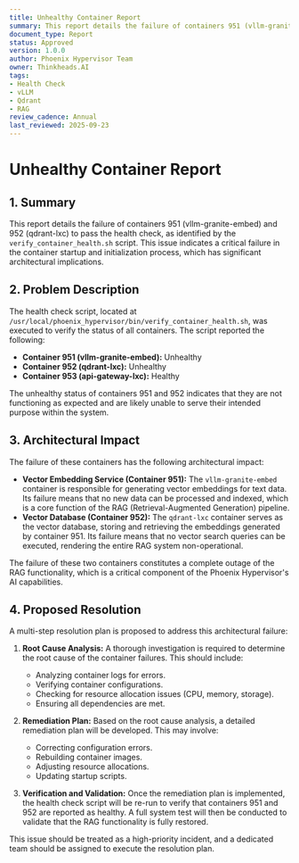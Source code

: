 ```yaml
---
title: Unhealthy Container Report
summary: This report details the failure of containers 951 (vllm-granite-embed) and 952 (qdrant-lxc) to pass the health check.
document_type: Report
status: Approved
version: 1.0.0
author: Phoenix Hypervisor Team
owner: Thinkheads.AI
tags:
- Health Check
- vLLM
- Qdrant
- RAG
review_cadence: Annual
last_reviewed: 2025-09-23
---
```


# Unhealthy Container Report

## 1. Summary

This report details the failure of containers 951 (vllm-granite-embed) and 952 (qdrant-lxc) to pass the health check, as identified by the `verify_container_health.sh` script. This issue indicates a critical failure in the container startup and initialization process, which has significant architectural implications.

## 2. Problem Description

The health check script, located at `/usr/local/phoenix_hypervisor/bin/verify_container_health.sh`, was executed to verify the status of all containers. The script reported the following:

- **Container 951 (vllm-granite-embed):** Unhealthy
- **Container 952 (qdrant-lxc):** Unhealthy
- **Container 953 (api-gateway-lxc):** Healthy

The unhealthy status of containers 951 and 952 indicates that they are not functioning as expected and are likely unable to serve their intended purpose within the system.

## 3. Architectural Impact

The failure of these containers has the following architectural impact:

- **Vector Embedding Service (Container 951):** The `vllm-granite-embed` container is responsible for generating vector embeddings for text data. Its failure means that no new data can be processed and indexed, which is a core function of the RAG (Retrieval-Augmented Generation) pipeline.
- **Vector Database (Container 952):** The `qdrant-lxc` container serves as the vector database, storing and retrieving the embeddings generated by container 951. Its failure means that no vector search queries can be executed, rendering the entire RAG system non-operational.

The failure of these two containers constitutes a complete outage of the RAG functionality, which is a critical component of the Phoenix Hypervisor's AI capabilities.

## 4. Proposed Resolution

A multi-step resolution plan is proposed to address this architectural failure:

1.  **Root Cause Analysis:** A thorough investigation is required to determine the root cause of the container failures. This should include:
    *   Analyzing container logs for errors.
    *   Verifying container configurations.
    *   Checking for resource allocation issues (CPU, memory, storage).
    *   Ensuring all dependencies are met.

2.  **Remediation Plan:** Based on the root cause analysis, a detailed remediation plan will be developed. This may involve:
    *   Correcting configuration errors.
    *   Rebuilding container images.
    *   Adjusting resource allocations.
    *   Updating startup scripts.

3.  **Verification and Validation:** Once the remediation plan is implemented, the health check script will be re-run to verify that containers 951 and 952 are reported as healthy. A full system test will then be conducted to validate that the RAG functionality is fully restored.

This issue should be treated as a high-priority incident, and a dedicated team should be assigned to execute the resolution plan.